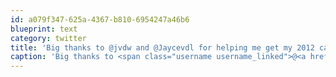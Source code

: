 ```yaml
---
id: a079f347-625a-4367-b810-6954247a46b6
blueprint: text
category: twitter
title: 'Big thanks to @jvdw and @Jaycevdl for helping me get my 2012 calendar together! pic.twitter.com/3bRgJ5M8'
caption: 'Big thanks to <span class="username username_linked">@<a href="https://twitter.com/jvdw" title="John van der Woude">jvdw</a></span> and <span class="username username_linked">@<a href="https://twitter.com/Jaycevdl" title="Jayce Van Der Linden">Jaycevdl</a></span> for helping me get my 2012 calendar together! <a href="https://twitter.com/dchymko/status/147113135168425985/photo/1" title="https://twitter.com/dchymko/status/147113135168425985/photo/1" class="link link_untco link_untco_image">pic.twitter.com/3bRgJ5M8</a><span class="embed_image embed_image_yes"><a href="https://twitter.com/dchymko/status/147113135168425985/photo/1"><img alt=''agqmnfpceaasrsx-7188566'' src=''/images/2022/11/256f9-agqmnfpceaasrsx-7188566.jpg'' /></a></span>'
---
```


